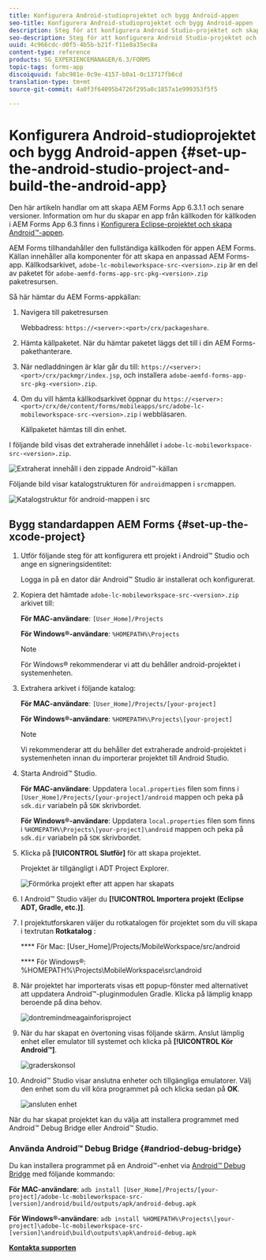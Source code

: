 ```yaml
---
title: Konfigurera Android-studioprojektet och bygg Android-appen
seo-title: Konfigurera Android-studioprojektet och bygg Android-appen
description: Steg för att konfigurera Android Studio-projektet och skapa installationsprogrammet för AEM Forms-appen
seo-description: Steg för att konfigurera Android Studio-projektet och skapa installationsprogrammet för AEM Forms-appen
uuid: 4c966cdc-d0f5-4b5b-b21f-f11e8a35ec8a
content-type: reference
products: SG_EXPERIENCEMANAGER/6.3/FORMS
topic-tags: forms-app
discoiquuid: fabc981e-0c9e-4157-b0a1-0c13717fb6cd
translation-type: tm+mt
source-git-commit: 4a0f3f64095b4726f295a0c1857a1e999353f5f5

---
```



# Konfigurera Android-studioprojektet och bygg Android-appen {#set-up-the-android-studio-project-and-build-the-android-app}

Den här artikeln handlar om att skapa AEM Forms App 6.3.1.1 och senare versioner. Information om hur du skapar en app från källkoden för källkoden i AEM Forms App 6.3 finns i [Konfigurera Eclipse-projektet och skapa Android™-appen](/help/forms/using/setup-eclipse-project-build-installer.md).

AEM Forms tillhandahåller den fullständiga källkoden för appen AEM Forms. Källan innehåller alla komponenter för att skapa en anpassad AEM Forms-app. Källkodsarkivet, `adobe-lc-mobileworkspace-src-<version>.zip` är en del av paketet för `adobe-aemfd-forms-app-src-pkg-<version>.zip` paketresursen.

Så här hämtar du AEM Forms-appkällan:

1. Navigera till paketresursen

   Webbadress: `https://<server>:<port>/crx/packageshare`.

1. Hämta källpaketet. När du hämtar paketet läggs det till i din AEM Forms-pakethanterare.
1. När nedladdningen är klar går du till: `https://<server>:<port>/crx/packmgr/index.jsp`, och installera `adobe-aemfd-forms-app-src-pkg-<version>.zip`.

1. Om du vill hämta källkodsarkivet öppnar du `https://<server>:<port>/crx/de/content/forms/mobileapps/src/adobe-lc-mobileworkspace-src-<version>.zip` i webbläsaren.

   Källpaketet hämtas till din enhet.

I följande bild visas det extraherade innehållet i `adobe-lc-mobileworkspace-src-<version>.zip`.

![Extraherat innehåll i den zippade Android™-källan](assets/mws-content-1.png)

Följande bild visar katalogstrukturen för `android`mappen i `src`mappen.

![Katalogstruktur för android-mappen i src](assets/android-folder.png)

## Bygg standardappen AEM Forms {#set-up-the-xcode-project}

1. Utför följande steg för att konfigurera ett projekt i Android™ Studio och ange en signeringsidentitet:

   Logga in på en dator där Android™ Studio är installerat och konfigurerat.

1. Kopiera det hämtade `adobe-lc-mobileworkspace-src-<version>.zip` arkivet till:

   **För MAC-användare**: `[User_Home]/Projects`

   **För Windows®-användare**: `%HOMEPATH%\Projects`

   >[!NOTE]
   >
   >För Windows® rekommenderar vi att du behåller android-projektet i systemenheten.

1. Extrahera arkivet i följande katalog:

   **För MAC-användare**: `[User_Home]/Projects/[your-project]`

   **För Windows®-användare**: `%HOMEPATH%\Projects\[your-project]`

   >[!NOTE]
   >
   >Vi rekommenderar att du behåller det extraherade android-projektet i systemenheten innan du importerar projektet till Android Studio.

1. Starta Android™ Studio.

   **För MAC-användare**: Uppdatera `local.properties` filen som finns i `[User_Home]/Projects/[your-project]/android` mappen och peka på `sdk.dir` variabeln på `SDK` skrivbordet.

   **För Windows®-användare**: Uppdatera `local.properties` filen som finns i `%HOMEPATH%\Projects\[your-project]\android` mappen och peka på `sdk.dir` variabeln på `SDK` skrivbordet.

1. Klicka på **[!UICONTROL Slutför]** för att skapa projektet.

   Projektet är tillgängligt i ADT Project Explorer.

   ![Förmörka projekt efter att appen har skapats](assets/eclipsebuildmws.png)

1. I Android™ Studio väljer du **[!UICONTROL Importera projekt (Eclipse ADT, Gradle, etc.)]**.
1. I projektutforskaren väljer du rotkatalogen för projektet som du vill skapa i textrutan **Rotkatalog** :

   **** För Mac: [User_Home]/Projects/MobileWorkspace/src/android

   **** För Windows®: %HOMEPATH%\Projects\MobileWorkspace\src\android

1. När projektet har importerats visas ett popup-fönster med alternativet att uppdatera Android™-pluginmodulen Gradle. Klicka på lämplig knapp beroende på dina behov.

   ![dontremindmeagainforisproject](assets/dontremindmeagainforthisproject.png)

1. När du har skapat en övertoning visas följande skärm. Anslut lämplig enhet eller emulator till systemet och klicka på **[!UICONTROL Kör Android™]**.

   ![graderskonsol](assets/gradleconsole.png)

1. Android™ Studio visar anslutna enheter och tillgängliga emulatorer. Välj den enhet som du vill köra programmet på och klicka sedan på **OK**.

   ![ansluten enhet](assets/connecteddevice.png)

När du har skapat projektet kan du välja att installera programmet med Android™ Debug Bridge eller Android™ Studio.

### Använda Android™ Debug Bridge {#andriod-debug-bridge}

Du kan installera programmet på en Android™-enhet via [Android™ Debug Bridge](https://developer.android.com/tools/help/adb.html) med följande kommando:

**För MAC-användare**: `adb install [User_Home]/Projects/[your-project]/adobe-lc-mobileworkspace-src-[version]/android/build/outputs/apk/android-debug.apk`

**För Windows®-användare**: `adb install %HOMEPATH%\Projects\[your-project]\adobe-lc-mobileworkspace-src-[version]\android\build\outputs\apk\android-debug.apk`

**[Kontakta supporten](https://www.adobe.com/account/sign-in.supportportal.html)**
